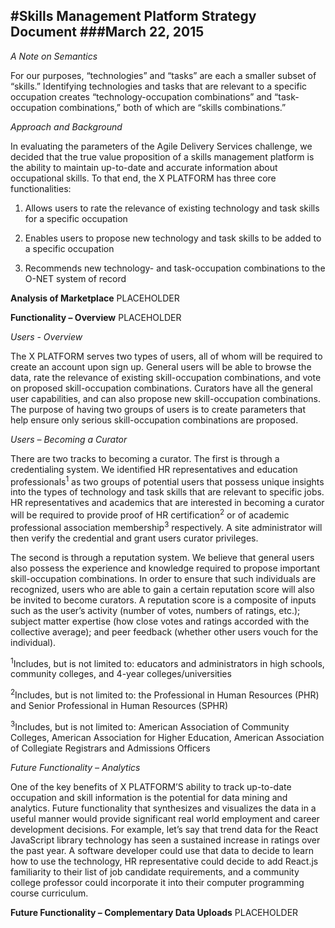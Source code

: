#Skills Management Platform Strategy Document
###March 22, 2015
---

*A Note on Semantics*

For our purposes, “technologies” and “tasks” are each a smaller subset of “skills.”
Identifying technologies and tasks that are relevant to a specific occupation creates “technology-occupation combinations” and “task-occupation combinations,” both of which are “skills combinations.”

*Approach and Background*

In evaluating the parameters of the Agile Delivery Services challenge, we decided that the true value proposition of a skills management platform is the ability to maintain up-to-date and accurate information about occupational skills. To that end, the X PLATFORM has three core functionalities: 

1)	Allows users to rate the relevance of existing technology and task skills for a specific occupation

2)	Enables users to propose new technology and task skills to be added to a specific occupation 

3)	Recommends new technology- and task-occupation combinations to the O-NET system of record

**Analysis of Marketplace**
PLACEHOLDER

**Functionality – Overview**
PLACEHOLDER

*Users - Overview*

The X PLATFORM serves two types of users, all of whom will be required to create an account upon sign up. General users will be able to browse the data, rate the relevance of existing skill-occupation combinations, and vote on proposed skill-occupation combinations. Curators have all the general user capabilities, and can also propose new skill-occupation combinations. The purpose of having two groups of users is to create parameters that help ensure only serious skill-occupation combinations are proposed.

*Users – Becoming a Curator*

There are two tracks to becoming a curator. The first is through a credentialing system. We identified HR representatives and education professionals<sup>1</sup> as two groups of potential users that possess unique insights into the types of technology and task skills that are relevant to specific jobs. HR representatives and academics that are interested in becoming a curator will be required to provide proof of HR certification<sup>2</sup> or of academic professional association membership<sup>3</sup> respectively. A site administrator will then verify the credential and grant users curator privileges.

The second is through a reputation system. We believe that general users also possess the experience and knowledge required to propose important skill-occupation combinations. In order to ensure that such individuals are recognized, users who are able to gain a certain reputation score will also be invited to become curators. A reputation score is a composite of inputs such as the user’s activity (number of votes, numbers of ratings, etc.); subject matter expertise (how close votes and ratings accorded with the collective average); and peer feedback (whether other users vouch for the individual).

<sup>1</sup>Includes, but is not limited to: educators and administrators in high schools, community colleges, and 4-year colleges/universities

<sup>2</sup>Includes, but is not limited to: the Professional in Human Resources (PHR) and Senior Professional in Human Resources (SPHR) 

<sup>3</sup>Includes, but is not limited to: American Association of Community Colleges, American Association for Higher Education, American Association of Collegiate Registrars and Admissions Officers

*Future Functionality – Analytics*

One of the key benefits of X PLATFORM’S ability to track up-to-date occupation and skill information is the potential for data mining and analytics. Future functionality that synthesizes and visualizes the data in a useful manner would provide significant real world employment and career development decisions. For example, let’s say that trend data for the React JavaScript library technology has seen a sustained increase in ratings over the past year. A software developer could use that data to decide to learn how to use the technology, HR representative could decide to add React.js familiarity to their list of job candidate requirements, and a community college professor could incorporate it into their computer programming course curriculum.

**Future Functionality – Complementary Data Uploads**
PLACEHOLDER
